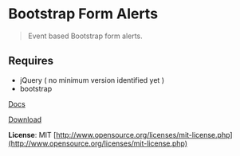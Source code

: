 # Bootstrap Form Alerts

> Event based Bootstrap form alerts.

## Requires
- jQuery ( no minimum version identified yet )
- bootstrap

[Docs](http://eltimn.github.com/jquery-bs-formalerts)

[Download](https://raw.github.com/eltimn/jquery-bs-formalerts/master/build/jquery-bsFormAlerts.min.js)

**License**: MIT [http://www.opensource.org/licenses/mit-license.php](http://www.opensource.org/licenses/mit-license.php)

